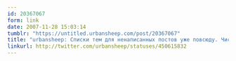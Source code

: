 ```yaml
---
id: 20367067
form: link
date: 2007-11-28 15:03:14
tumblr: "https://untitled.urbansheep.com/post/20367067"
title: "urbansheep: Списки тем для ненаписанных постов уже повсюду. Число их близко к трем десяткам, вроде. Ждут ещё несколько тем для &quot;поговорить&quot;. What gives?"
linkurl: http://twitter.com/urbansheep/statuses/450615832
---
```


